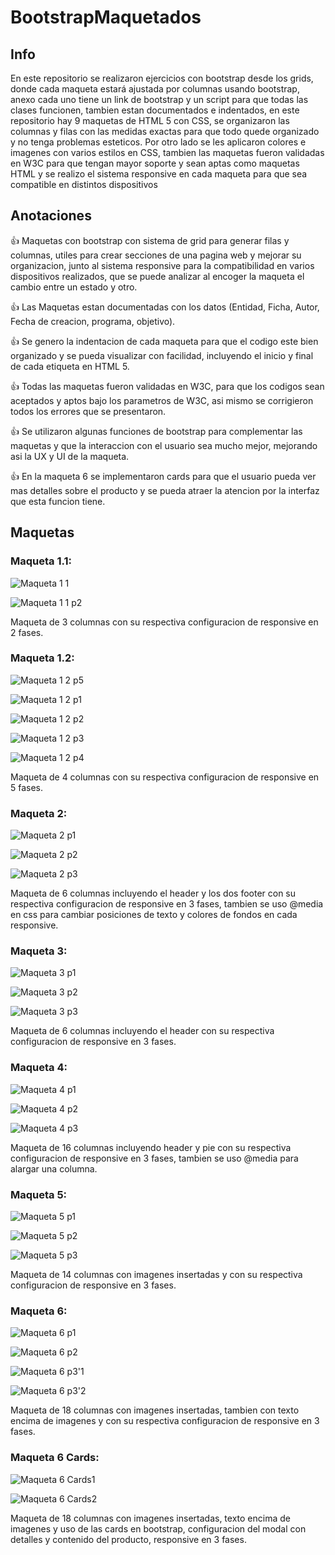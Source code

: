 # BootstrapMaquetados
## Info

En este repositorio se realizaron ejercicios con bootstrap desde los grids, donde cada maqueta estará ajustada por columnas usando bootstrap, anexo cada uno tiene un link de bootstrap y un script para que todas las clases funcionen, tambien estan documentados e indentados, en este repositorio hay 9 maquetas de HTML 5 con CSS, se organizaron las columnas y filas con las medidas exactas para que todo quede organizado y no tenga problemas esteticos. Por otro lado se les aplicaron colores e imagenes con varios estilos en CSS, tambien las maquetas fueron validadas en W3C para que tengan mayor soporte y sean aptas como maquetas HTML y se realizo el sistema responsive en cada maqueta para que sea compatible en distintos dispositivos

## Anotaciones
:+1: Maquetas con bootstrap con sistema de grid para generar filas y columnas, utiles para crear secciones de una pagina web y mejorar su organizacion, junto al sistema responsive para la compatibilidad en varios dispositivos realizados, que se puede analizar al encoger la maqueta el cambio entre un estado y otro.

:+1: Las Maquetas estan documentadas con los datos (Entidad, Ficha, Autor, Fecha de creacion, programa, objetivo).

:+1: Se genero la indentacion de cada maqueta para que el codigo este bien organizado y se pueda visualizar con facilidad, incluyendo el inicio y final de cada etiqueta en HTML 5.

:+1: Todas las maquetas fueron validadas en W3C, para que los codigos sean aceptados y aptos bajo los parametros de W3C, asi mismo se corrigieron todos los errores que se presentaron.

:+1: Se utilizaron algunas funciones de bootstrap para complementar las maquetas y que la interaccion con el usuario sea mucho mejor, mejorando asi la UX y UI de la maqueta.

:+1: En la maqueta 6 se implementaron cards para que el usuario pueda ver mas detalles sobre el producto y se pueda atraer la atencion por la interfaz que esta funcion tiene.

## Maquetas

### Maqueta 1.1:

![Maqueta 1 1](https://user-images.githubusercontent.com/110575826/187009268-caee11f0-857f-439b-8044-7c81c0485410.jpg)

![Maqueta 1 1 p2](https://user-images.githubusercontent.com/110575826/187009402-e0bc9919-e5be-48c1-a9b4-7b2882f99e69.jpg)

Maqueta de 3 columnas con su respectiva configuracion de responsive en 2 fases.

### Maqueta 1.2:

![Maqueta 1 2 p5](https://user-images.githubusercontent.com/110575826/187009877-8dde881d-aff5-405b-bdae-4357f537d103.jpg)

![Maqueta 1 2 p1](https://user-images.githubusercontent.com/110575826/187009700-3789d428-cd26-4b24-9310-fdc15c01b7cd.jpg)

![Maqueta 1 2 p2](https://user-images.githubusercontent.com/110575826/187009712-03851e37-aea1-45d4-b46e-25f53d8ff5dd.jpg)

![Maqueta 1 2 p3](https://user-images.githubusercontent.com/110575826/187009737-ac20febd-6dd7-4d67-8d9e-afb62c0d2aa3.jpg)

![Maqueta 1 2 p4](https://user-images.githubusercontent.com/110575826/187009759-4b1c86b9-f605-47cc-a068-19c339c67bda.jpg)

Maqueta de 4 columnas con su respectiva configuracion de responsive en 5 fases.

### Maqueta 2:

![Maqueta 2 p1](https://user-images.githubusercontent.com/110575826/187009948-f90a973b-74f5-40bd-86bd-4234b59f58ea.jpg)

![Maqueta 2 p2](https://user-images.githubusercontent.com/110575826/187009987-cb36c736-a82f-4c9a-bf1d-a8b062b33867.jpg)

![Maqueta 2 p3](https://user-images.githubusercontent.com/110575826/187010032-9848b0d6-7f6c-4505-95f1-a8dadebadd52.jpg)

Maqueta de 6 columnas incluyendo el header y los dos footer con su respectiva configuracion de responsive en 3 fases, tambien se uso @media en css para cambiar posiciones de texto y colores de fondos en cada responsive.

### Maqueta 3:

![Maqueta 3 p1](https://user-images.githubusercontent.com/110575826/187010135-f6d857e6-a385-491e-8b40-a0daa01bec3d.jpg)

![Maqueta 3 p2](https://user-images.githubusercontent.com/110575826/187010213-60166340-2142-4c28-a391-1cd393b8fa0d.jpg)

![Maqueta 3 p3](https://user-images.githubusercontent.com/110575826/187010245-e1e07a88-c645-413e-8abe-0393aad8a677.jpg)

Maqueta de 6 columnas incluyendo el header con su respectiva configuracion de responsive en 3 fases.

### Maqueta 4:

![Maqueta 4 p1](https://user-images.githubusercontent.com/110575826/187010420-eaa96979-ac5b-44d8-9938-0abab8aa9d62.jpg)

![Maqueta 4 p2](https://user-images.githubusercontent.com/110575826/187010493-10b95358-f9c1-4042-800f-3c8d41b42232.jpg)

![Maqueta 4 p3](https://user-images.githubusercontent.com/110575826/187010536-f8900e35-d403-4725-832e-0899db03d6ed.jpg)

Maqueta de 16 columnas incluyendo header y pie con su respectiva configuracion de responsive en 3 fases, tambien se uso @media para alargar una columna.

### Maqueta 5:

![Maqueta 5 p1](https://user-images.githubusercontent.com/110575826/187010701-5db92e5f-1299-49c8-8f05-8197e1f4adb5.jpg)

![Maqueta 5 p2](https://user-images.githubusercontent.com/110575826/187010727-5d8cf8a6-2538-4cce-8b2d-23627c0f56c0.jpg)

![Maqueta 5 p3](https://user-images.githubusercontent.com/110575826/187010772-70f62b5c-fb0d-47d8-8937-ef9c4f6e78a3.jpg)

Maqueta de 14 columnas con imagenes insertadas y con su respectiva configuracion de responsive en 3 fases.

### Maqueta 6:

![Maqueta 6 p1](https://user-images.githubusercontent.com/110575826/187010863-c84ef7fa-c7a5-486d-9d59-d60cfd2cae08.jpg)

![Maqueta 6 p2](https://user-images.githubusercontent.com/110575826/187010900-8e4921e8-8edf-4420-b5c4-f48e63f58dd9.jpg)

![Maqueta 6 p3'1](https://user-images.githubusercontent.com/110575826/187010944-49619df7-e403-4f58-b0e6-52ff74c0fe89.jpg)

![Maqueta 6 p3'2](https://user-images.githubusercontent.com/110575826/187010982-29260383-6c5d-4b7a-82e8-b98f8922b336.jpg)

Maqueta de 18 columnas con imagenes insertadas, tambien con texto encima de imagenes y con su respectiva configuracion de responsive en 3 fases.

### Maqueta 6 Cards:

![Maqueta 6 Cards1](https://user-images.githubusercontent.com/110575826/187011160-df09ef8e-c699-443a-8b91-132574994143.jpg)

![Maqueta 6 Cards2](https://user-images.githubusercontent.com/110575826/187011193-8afb007c-53b6-4751-af95-7092992f0288.jpg)

Maqueta de 18 columnas con imagenes insertadas, texto encima de imagenes y uso de las cards en bootstrap, configuracion del modal con detalles y contenido del producto, responsive en 3 fases.
